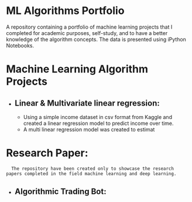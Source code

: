 # ML Algorithms Portfolio

A repository containing a portfolio of machine learning projects that I completed for academic purposes, self-study, and to have a better knowledge of the algorithm concepts. The data is presented using iPython Notebooks.

# Machine Learning Algorithm Projects

* ## Linear & Multivariate linear regression:
   * Using a simple income dataset in csv format from Kaggle and created a linear regression model to predict income over time. 
   * A multi linear regression model was created to estimat
# Research Paper:
      The repository have been created only to showcase the research papers completed in the field machine learning and deep learning.

* ## Algorithmic Trading Bot:

